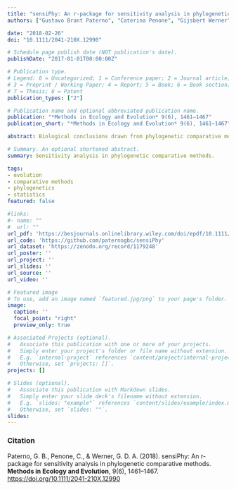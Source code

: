 ```yaml
---
title: "sensiPhy: An r-package for sensitivity analysis in phylogenetic comparative methods"
authors: ["Gustavo Brant Paterno", "Caterina Penone", "Gijsbert Werner"]

date: "2018-02-26"
doi: "10.1111/2041-210X.12990"

# Schedule page publish date (NOT publication's date).
publishDate: "2017-01-01T00:00:00Z"

# Publication type.
# Legend: 0 = Uncategorized; 1 = Conference paper; 2 = Journal article;
# 3 = Preprint / Working Paper; 4 = Report; 5 = Book; 6 = Book section;
# 7 = Thesis; 8 = Patent
publication_types: ["2"]

# Publication name and optional abbreviated publication name.
publication: "*Methods in Ecology and Evolution* 9(6), 1461–1467"
publication_short: "*Methods in Ecology and Evolution* 9(6), 1461–1467"

abstract: Biological conclusions drawn from phylogenetic comparative methods can be sen-sitive to uncertainty in species sampling, phylogeny and data. To be confident about our conclusions, we need to quantify their robustness to such uncertainty. 2. We present sensiPhy, an r-package, to easily and rapidly perform sensitivity analysis for phylogenetic comparative methods. sensiPhy allows researchers to evaluate the sampling effort, detect influential species and clades, assess phylogenetic uncertainty and quantify the effects of intraspecific variation, for phylogenetic regression and for metrics of phylogenetic signal, diversification and trait evolution. 3. Uniquely, sensiPhy allows users to simultaneously quantify the effects of different types of uncertainty and potential interactions among them. 4. Using real data, we show how conclusions from comparative methods can be affected by uncertainty and how sensiPhy can help determine if a conclusion is robust. 5. By providing a single, intuitive and user-friendly resource that can evaluate various sources of uncertainty, sensiPhy aims to encourage researchers, and particularly less-experienced users, to incorporate sensitivity analyses in their phylogenetic comparative analyses..

# Summary. An optional shortened abstract.
summary: Sensitivity analysis in phylogenetic comparative methods.

tags:
- evolution
- comparative methods
- phylogenetics
- statistics
featured: false

#links:
#- name: ""
#  url: ""
url_pdf: 'https://besjournals.onlinelibrary.wiley.com/doi/epdf/10.1111/2041-210X.12990'
url_code: 'https://github.com/paternogbc/sensiPhy'
url_dataset: 'https://zenodo.org/record/1179248'
url_poster: ''
url_project: ''
url_slides: ''
url_source: ''
url_video: ''

# Featured image
# To use, add an image named `featured.jpg/png` to your page's folder. 
image:
  caption: ''
  focal_point: "right"
  preview_only: true

# Associated Projects (optional).
#   Associate this publication with one or more of your projects.
#   Simply enter your project's folder or file name without extension.
#   E.g. `internal-project` references `content/project/internal-project/index.md`.
#   Otherwise, set `projects: []`.
projects: []

# Slides (optional).
#   Associate this publication with Markdown slides.
#   Simply enter your slide deck's filename without extension.
#   E.g. `slides: "example"` references `content/slides/example/index.md`.
#   Otherwise, set `slides: ""`.
slides:
---
```


### Citation

Paterno, G. B., Penone, C., & Werner, G. D. A. (2018). sensiPhy: An r-package for sensitivity analysis in phylogenetic comparative methods. __Methods in Ecology and Evolution__, 9(6), 1461–1467. https://doi.org/10.1111/2041-210X.12990
